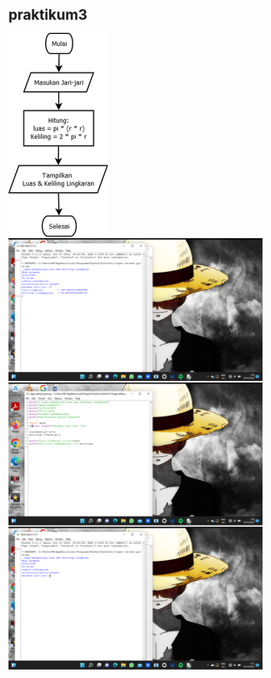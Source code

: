 
# praktikum3

![](tugas5%20pemograman/Flowchart-menghitung-luas-keliling-lingkaran-1.png)
![](tugas5%20pemograman/2022-11-02%20(1).png)
![](tugas5%20pemograman/2022-11-02%20(2).png)
![](tugas5%20pemograman/2022-11-02.png)